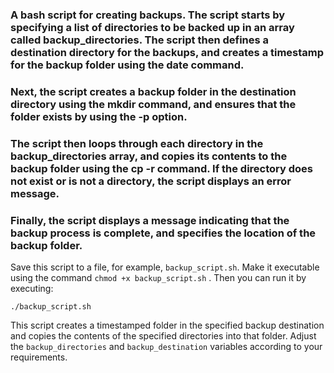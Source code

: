 ### A bash script for creating backups. The script starts by specifying a list of directories to be backed up in an array called backup_directories. The script then defines a destination directory for the backups, and creates a timestamp for the backup folder using the date command.

### Next, the script creates a backup folder in the destination directory using the mkdir command, and ensures that the folder exists by using the -p option.

### The script then loops through each directory in the backup_directories array, and copies its contents to the backup folder using the cp -r command. If the directory does not exist or is not a directory, the script displays an error message.

### Finally, the script displays a message indicating that the backup process is complete, and specifies the location of the backup folder.


Save this script to a file, for example, `backup_script.sh`. Make it executable using the command `chmod +x backup_script.sh` . Then you can run it by executing:

```
./backup_script.sh
```

This script creates a timestamped folder in the specified backup destination and copies the contents of the specified directories into that folder. Adjust the `backup_directories` and `backup_destination` variables according to your requirements.

